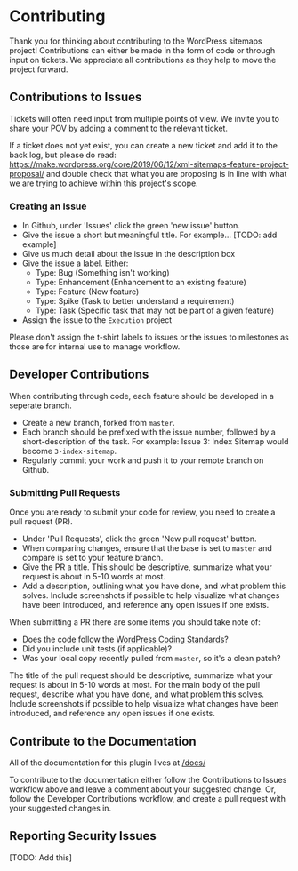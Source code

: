 # Contributing

Thank you for thinking about contributing to the WordPress sitemaps project! Contributions can either be made in the form of code or through input on tickets.
We appreciate all contributions as they help to move the project forward.


## Contributions to Issues

Tickets will often need input from multiple points of view. We invite you to share your POV by adding a comment to the relevant ticket.

If a ticket does not yet exist, you can create a new ticket and add it to the back log, but please do read: https://make.wordpress.org/core/2019/06/12/xml-sitemaps-feature-project-proposal/ and double check that what you are proposing is in line with what we are trying to achieve within this project's scope.


### Creating an Issue

- In Github, under 'Issues' click the green 'new issue' button.
- Give the issue a short but meaningful title. For example... [TODO: add example]
- Give us much detail about the issue in the description box
- Give the issue a label. Either:
	- Type: Bug (Something isn't working)
	- Type: Enhancement (Enhancement to an existing feature)
	- Type: Feature (New feature)
	- Type: Spike (Task to better understand a requirement)
	- Type: Task (Specific task that may not be part of a given feature)
- Assign the issue to the `Execution` project

Please don't assign the t-shirt labels to issues or the issues to milestones as those are for internal use to manage workflow.


## Developer Contributions

When contributing through code, each feature should be developed in a seperate branch.

- Create a new branch, forked from `master`.
- Each branch should be prefixed with the issue number, followed by a short-description of the task. For example: Issue 3: Index Sitemap would become `3-index-sitemap`.
- Regularly commit your work and push it to your remote branch on Github.


### Submitting Pull Requests ###

Once you are ready to submit your code for review, you need to create a pull request (PR).

- Under 'Pull Requests', click the green 'New pull request' button.
- When comparing changes, ensure that the base is set to `master` and compare is set to your feature branch.
- Give the PR a title. This should be descriptive, summarize what your request is about in 5-10 words at most.
- Add a description, outlining what you have done, and what problem this solves. Include screenshots if possible to help visualize what changes have been introduced, and reference any open
issues if one exists.

When submitting a PR there are some items you should take note of:
- Does the code follow the [WordPress Coding Standards](https://make.wordpress.org/core/handbook/best-practices/coding-standards/)?
- Did you include unit tests (if applicable)?
- Was your local copy recently pulled from `master`, so it's a clean patch?


The title of the pull request should be descriptive, summarize what your request is about in 5-10 words at most.
For the main body of the pull request, describe what you have done, and what problem this solves.
Include screenshots if possible to help visualize what changes have been introduced, and reference any open
issues if one exists.

## Contribute to the Documentation

All of the documentation for this plugin lives at [/docs/](/docs/README.md)

To contribute to the documentation either follow the Contributions to Issues workflow above and leave a comment about your suggested change. Or, follow the Developer Contributions workflow, and create a pull request with your suggested changes in.

## Reporting Security Issues

[TODO: Add this]
